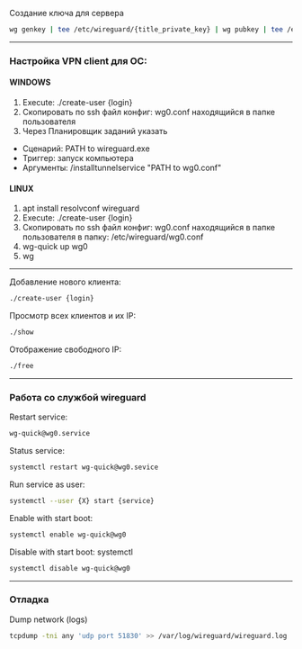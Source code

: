 Cоздание ключа для сервера
```bash
wg genkey | tee /etc/wireguard/{title_private_key} | wg pubkey | tee /etc/wireguard/{title_pub_key}
```

---

### Настройка VPN client для ОС:
#### WINDOWS
1. Execute: ./create-user {login}
2. Скопировать по ssh файл конфиг: wg0.conf находящийся в папке пользователя 
3. Через Планировщик заданий указать
  - Сценарий: PATH to wireguard.exe
  - Триггер: запуск компьютера
  - Аргументы: /installtunnelservice "PATH to wg0.conf"

#### LINUX
1. apt install resolvconf wireguard
2. Execute: ./create-user {login} 
3. Скопировать по ssh файл конфиг: wg0.conf находящийся в папке пользователя в папку: /etc/wireguard/wg0.conf
4. wg-quick up wg0
5. wg

--- 

Добавление нового клиента:
```bash
./create-user {login}
```
Просмотр всех клиентов и их IP:
```bash
./show
```
Отображение свободного IP:
```bash
./free
```

---
### Работа со службой wireguard
Restart service: 
```bash
wg-quick@wg0.service
```
Status service: 
```bash
systemctl restart wg-quick@wg0.sevice
```

Run service as user: 
```bash
systemctl --user {X} start {service}
```

Enable with start boot: 
```bash
systemctl enable wg-quick@wg0
```

Disable with start boot: systemctl
```bash
systemctl disable wg-quick@wg0 
```

---

### Отладка
Dump network (logs)
```bash
tcpdump -tni any 'udp port 51830' >> /var/log/wireguard/wireguard.log
```
